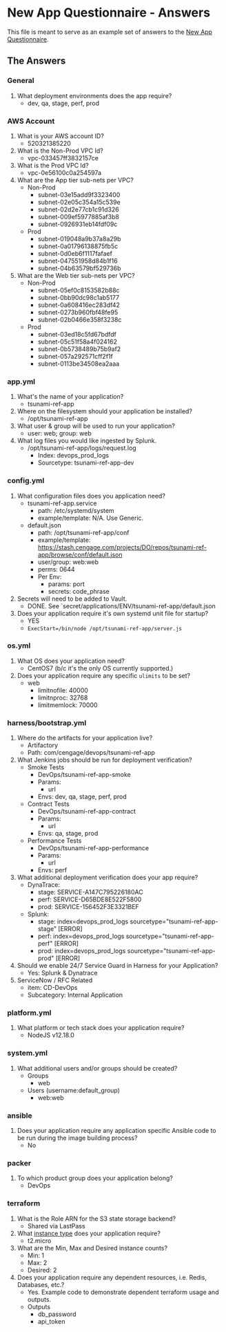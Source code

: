 # New App Questionnaire - Answers
This file is meant to serve as an example set of answers to the [New App Questionnaire](https://stash.cengage.com/projects/DO/repos/tsunami/browse/docs/new-app-questionnaire.md).

## The Answers

### General
1. What deployment environments does the app require?
    - dev, qa, stage, perf, prod

### AWS Account
1. What is your AWS account ID?
    * 520321385220
2. What is the Non-Prod VPC Id?
    * vpc-033457ff3832157ce
3. What is the Prod VPC Id?
    * vpc-0e56100c0a254597a
4. What are the App tier sub-nets per VPC?
    * Non-Prod
        - subnet-03e15add9f3323400
        - subnet-02e05c354a15c539e
        - subnet-02d2e77cb1c91d326
        - subnet-009ef5977885af3b8
        - subnet-0926931eb14fdf09c
    * Prod
        - subnet-019048a9b37a8a29b
        - subnet-0a01796138875fb5c
        - subnet-0d0eb6f1117fafaef
        - subnet-047551958d84b1f16
        - subnet-04b63579bf529736b
5. What are the Web tier sub-nets per VPC?
    * Non-Prod
        - subnet-05ef0c8153582b88c
        - subnet-0bb90dc98c1ab5177
        - subnet-0a608416ec283df42
        - subnet-0273b960fbf48fe95
        - subnet-02b0466e358f3238c
    * Prod
        - subnet-03ed18c5fd67bdfdf
        - subnet-05c51f58a4f024162
        - subnet-0b5738489b75b9af2
        - subnet-057a292571cff2f1f
        - subnet-0113be34508ea2aaa

### app.yml
1. What's the name of your application?
    * tsunami-ref-app
2. Where on the filesystem should your application be installed?
    * /opt/tsunami-ref-app
3. What user & group will be used to run your application?
    * user: web; group: web
4. What log files you would like ingested by Splunk.
    * /opt/tsunami-ref-app/logs/request.log
        - Index: devops_prod_logs
        - Sourcetype: tsunami-ref-app-dev

### config.yml
1. What configuration files does you application need?
    * tsunami-ref-app.service
        - path: /etc/systemd/system
        - example/template: N/A. Use Generic.
    * default.json
        - path: /opt/tsunami-ref-app/conf
        - example/template: https://stash.cengage.com/projects/DO/repos/tsunami-ref-app/browse/conf/default.json
        - user/group: web:web
        - perms: 0644
        - Per Env:
          - params: port
          - secrets: code_phrase
2. Secrets will need to be added to Vault.
    * DONE. See `secret/applications/ENV/tsunami-ref-app/default.json
3. Does your application require it's own systemd unit file for startup?
    * YES
    * `ExecStart=/bin/node /opt/tsunami-ref-app/server.js`

### os.yml
1. What OS does your application need?
    * CentOS7 (b/c it's the only OS currently supported.)
2. Does your application require any specific `ulimits` to be set?
    * web
        - limitnofile: 40000
        - limitnproc: 32768
        - limitmemlock: 70000

### harness/bootstrap.yml
1. Where do the artifacts for your application live?
      * Artifactory
      * Path: com/cengage/devops/tsunami-ref-app
2. What Jenkins jobs should be run for deployment verification?
    * Smoke Tests
        - DevOps/tsunami-ref-app-smoke
        - Params:
            - url
        - Envs: dev, qa, stage, perf, prod
    * Contract Tests
        - DevOps/tsunami-ref-app-contract
        - Params:
            - url
        - Envs: qa, stage, prod
    * Performance Tests
        - DevOps/tsunami-ref-app-performance
        - Params:
            - url
        - Envs: perf
3. What additional deployment verification does your app require?
    * DynaTrace: 
        - stage: SERVICE-A147C795226180AC
        - perf: SERVICE-D65BDE8E522F5800
        - prod: SERVICE-156452F3E3321BEF
    * Splunk:
        - stage: index=devops_prod_logs sourcetype="tsunami-ref-app-stage" \[ERROR\]
        - perf: index=devops_prod_logs sourcetype="tsunami-ref-app-perf" \[ERROR\]
        - prod: index=devops_prod_logs sourcetype="tsunami-ref-app-prod" \[ERROR\]
4. Should we enable 24/7 Service Guard in Harness for your Application?
     * Yes: Splunk & Dynatrace
5. ServiceNow / RFC Related
   * item: CD-DevOps
   * Subcategory: Internal Application

### platform.yml
1. What platform or tech stack does your application require?
    * NodeJS v12.18.0

### system.yml
1. What additional users and/or groups should be created?
    * Groups
        - web
    * Users (username:default_group)
        - web:web

### ansible
1. Does your application require any application specific Ansible code to be run during the image building process?
    * No

### packer
1. To which product group does your application belong?
    * DevOps

### terraform
1. What is the Role ARN for the S3 state storage backend?
    * Shared via LastPass
2. What [instance type](https://aws.amazon.com/ec2/instance-types/) does your application require?
    * t2.micro
3. What are the Min, Max and Desired instance counts?
    * Min: 1
    * Max: 2
    * Desired: 2
4. Does your application require any dependent resources, i.e. Redis, Databases, etc.?
    * Yes. Example code to demonstrate dependent terraform usage and outputs.
    * Outputs
        - db_password
        - api_token
